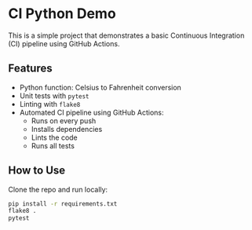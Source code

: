# CI Python Demo

This is a simple project that demonstrates a basic Continuous Integration (CI) pipeline using GitHub Actions.

## Features

- Python function: Celsius to Fahrenheit conversion
- Unit tests with `pytest`
- Linting with `flake8`
- Automated CI pipeline using GitHub Actions:
  - Runs on every push
  - Installs dependencies
  - Lints the code
  - Runs all tests

## How to Use

Clone the repo and run locally:

```bash
pip install -r requirements.txt
flake8 .
pytest
